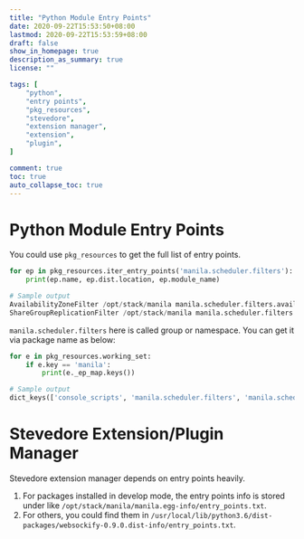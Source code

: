 ```yaml
---
title: "Python Module Entry Points"
date: 2020-09-22T15:53:50+08:00
lastmod: 2020-09-22T15:53:59+08:00
draft: false
show_in_homepage: true
description_as_summary: true
license: ""

tags: [
    "python",
    "entry points",
    "pkg_resources",
    "stevedore",
    "extension manager",
    "extension",
    "plugin",
]

comment: true
toc: true
auto_collapse_toc: true
---
```


# Python Module Entry Points

You could use `pkg_resources` to get the full list of entry points.
```python
for ep in pkg_resources.iter_entry_points('manila.scheduler.filters'):
    print(ep.name, ep.dist.location, ep.module_name)

# Sample output
AvailabilityZoneFilter /opt/stack/manila manila.scheduler.filters.availability_zone
ShareGroupReplicationFilter /opt/stack/manila manila.scheduler.filters.share_group_filters.share_group_replication
```

`manila.scheduler.filters` here is called group or namespace. You can get it via package name as below:
```python
for e in pkg_resources.working_set:
    if e.key == 'manila':
        print(e._ep_map.keys())

# Sample output
dict_keys(['console_scripts', 'manila.scheduler.filters', 'manila.scheduler.weighers', 'manila.share.drivers.dell_emc.plugins', 'manila.tests.scheduler.fakes', 'oslo.config.opts', 'oslo.config.opts.defaults', 'oslo.policy.enforcer', 'oslo.policy.policies', 'oslo_messaging.notify.drivers', 'wsgi_scripts'])
```

# Stevedore Extension/Plugin Manager

Stevedore extension manager depends on entry points heavily.

1. For packages installed in develop mode, the entry points info is stored under like `/opt/stack/manila/manila.egg-info/entry_points.txt`.
2. For others, you could find them in `/usr/local/lib/python3.6/dist-packages/websockify-0.9.0.dist-info/entry_points.txt`.